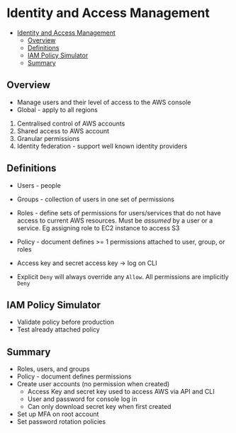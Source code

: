 # Identity and Access Management

- [Identity and Access Management](#identity-and-access-management)
  - [Overview](#overview)
  - [Definitions](#definitions)
  - [IAM Policy Simulator](#iam-policy-simulator)
  - [Summary](#summary)

## Overview

- Manage users and their level of access to the AWS console
- Global - apply to all regions

1. Centralised control of AWS accounts
2. Shared access to AWS account
3. Granular permissions
4. Identity federation - support well known identity providers

## Definitions

- Users - people
- Groups - collection of users in one set of permissions
- Roles - define sets of permissions for users/services that do not have access to current AWS resources. Must be *assumed* by a user or a service. Eg assigning role to EC2 instance to access S3
- Policy - document defines >= 1 permissions attached to user, group, or roles

- Access key and secret access key -> log on CLI

- Explicit `Deny` will always override any `Allow`. All permissions are implicitly `Deny`

## IAM Policy Simulator

- Validate policy before production
- Test already attached policy

## Summary

- Roles, users, and groups
- Policy - document defines permissions
- Create user accounts (no permission when created)
  - Access Key and secret key used to access AWS via API and CLI
  - User and password for console log in
  - Can only download secret key when first created
- Set up MFA on root account
- Set password rotation policies
